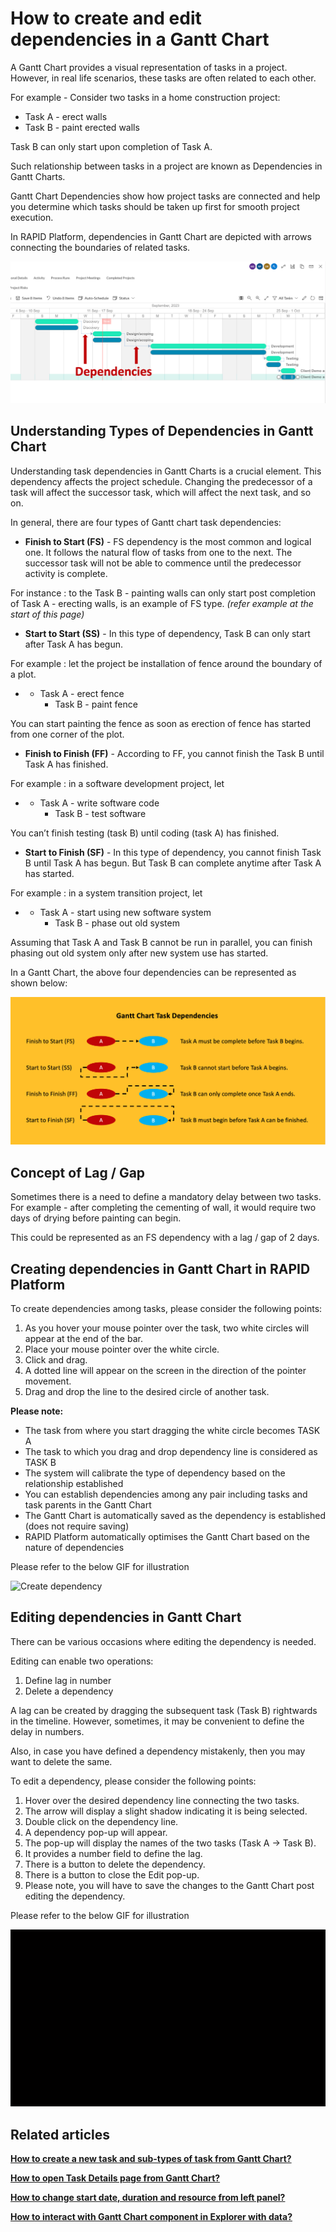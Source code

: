 # How to create and edit dependencies in a Gantt Chart

A Gantt Chart provides a visual representation of tasks in a project. However, in real life scenarios, these tasks are often related to each other.

For example - Consider two tasks in a home construction project:

- Task A - erect walls
- Task B - paint erected walls

Task B can only start upon completion of Task A.

Such relationship between tasks in a project are known as Dependencies in Gantt Charts.

Gantt Chart Dependencies show how project tasks are connected and help you determine which tasks should be taken up first for smooth project execution.

In RAPID Platform, dependencies in Gantt Chart are depicted with arrows connecting the boundaries of related tasks.

![Screenshot 2023-09-14 at 8.41.23 PM.png](./downloaded_image_1705285626472.png)

## Understanding Types of Dependencies in Gantt Chart

Understanding task dependencies in Gantt Charts is a crucial element. This dependency affects the project schedule. Changing the predecessor of a task will affect the successor task, which will affect the next task, and so on.

 In general, there are four types of Gantt chart task dependencies:

- **Finish to Start (FS)** - FS dependency is the most common and logical one. It follows the natural flow of tasks from one to the next. The successor task will not be able to commence until the predecessor activity is complete.

For instance : to the Task B - painting walls can only start post completion of Task A - erecting walls, is an example of FS type. *(refer example at the start of this page)*

- **Start to Start (SS)** - In this type of dependency, Task B can only start after Task A has begun.

For example : let the project be installation of fence around the boundary of a plot.

- - Task A - erect fence
    - Task B - paint fence

You can start painting the fence as soon as erection of fence has started from one corner of the plot.

- **Finish to Finish (FF)** - According to FF, you cannot finish the Task B until Task A has finished.

For example : in a software development project, let

- - Task A - write software code
    - Task B - test software

You can’t finish testing (task B) until coding (task A) has finished.

- **Start to Finish (SF)** - In this type of dependency, you cannot finish Task B until Task A has begun. But Task B can complete anytime after Task A has started.

For example : in a system transition project, let

- - Task A - start using new software system
    - Task B - phase out old system

Assuming that Task A and Task B cannot be run in parallel, you can finish phasing out old system only after new system use has started.

In a Gantt Chart, the above four dependencies can be represented as shown below:

![Screenshot 2023-09-14 at 6.22.38 PM.png](./downloaded_image_1705285627495.png)

## Concept of Lag / Gap

Sometimes there is a need to define a mandatory delay between two tasks. For example - after completing the cementing of wall, it would require two days of drying before painting can begin.

This could be represented as an FS dependency with a lag / gap of 2 days.

## Creating dependencies in Gantt Chart in RAPID Platform

To create dependencies among tasks, please consider the following points:

1. As you hover your mouse pointer over the task, two white circles will appear at the end of the bar.
2. Place your mouse pointer over the white circle.
3. Click and drag.
4. A dotted line will appear on the screen in the direction of the pointer movement.
5. Drag and drop the line to the desired circle of another task.

**Please note:**

- The task from where you start dragging the white circle becomes TASK A
- The task to which you drag and drop dependency line is considered as TASK B
- The system will calibrate the type of dependency based on the relationship established
- You can establish dependencies among any pair including tasks and task parents in the Gantt Chart
- The Gantt Chart is automatically saved as the dependency is established (does not require saving)
- RAPID Platform automatically optimises the Gantt Chart based on the nature of dependencies

Please refer to the below GIF for illustration

![Create dependency](lxeFz3bkT6JIwvBd-create-dependency-480p-230914.gif)

## Editing dependencies in Gantt Chart

There can be various occasions where editing the dependency is needed.

Editing can enable two operations:

1. Define lag in number
2. Delete a dependency

A lag can be created by dragging the subsequent task (Task B) rightwards in the timeline. However, sometimes, it may be convenient to define the delay in numbers.

Also, in case you have defined a dependency mistakenly, then you may want to delete the same.

To edit a dependency, please consider the following points:

1. Hover over the desired dependency line connecting the two tasks.
2. The arrow will display a slight shadow indicating it is being selected.
3. Double click on the dependency line.
4. A dependency pop-up will appear.
5. The pop-up will display the names of the two tasks (Task A -&gt; Task B).
6. It provides a number field to define the lag.
7. There is a button to delete the dependency.
8. There is a button to close the Edit pop-up.
9. Please note, you will have to save the changes to the Gantt Chart post editing the dependency.

Please refer to the below GIF for illustration

![Edit dependency](8fqIRSZmOcTO2g4v-edit-dependency-480p-230914.gif)

## Related articles

[**How to create a new task and sub-types of task from Gantt Chart?**](../how-to-create-a-new-task-and-sub-types-of-task-from-gantt-chart/how-to-create-a-new-task-and-sub-types-of-task-from-gantt-chart.md "How to create a new task and sub-types of task from Gantt Chart?")

[**How to open Task Details page from Gantt Chart?**](../how-to-open-task-item-profiles-from-gantt-chart/how-to-open-task-item-profiles-from-gantt-chart.md "How to open task item profiles from Gantt Chart?")

[**How to change start date, duration and resource from left panel?**](../how-to-change-start-date-duration-and-resource-from-left-panel/how-to-change-start-date-duration-and-resource-from-left-panel.md "How to change start date, duration and resource from left panel?")

[**How to interact with Gantt Chart component in Explorer with data?**](../1-how-to-interact-with-a-gantt-chart-in-explorer/1-how-to-interact-with-a-gantt-chart-in-explorer.md "How to interact with a Gantt Chart?")